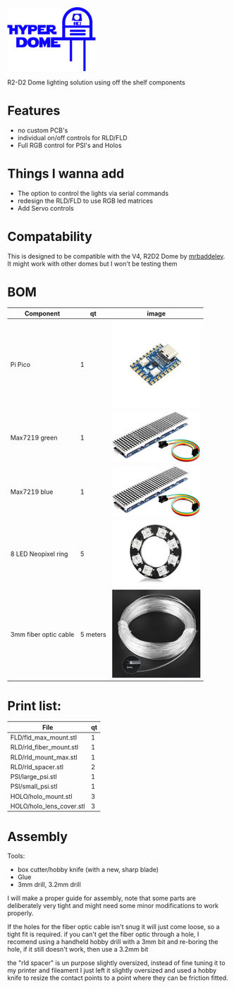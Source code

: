 <img src="https://raw.githubusercontent.com/gbit-is/hyperdome/refs/heads/main/misc/hyperdome_logo_export_blue.svg" alt="logo" width="200"/>

R2-D2 Dome lighting solution using off the shelf components

# Features
- no custom PCB's
- individual on/off controls for RLD/FLD
- Full RGB control for PSI's and Holos

# Things I wanna add
- The option to control the lights via serial commands
- redesign the RLD/FLD to use RGB led matrices 
- Add Servo controls
  
# Compatability
This is designed to be compatible with the V4, R2D2 Dome by [mrbaddeley](https://www.patreon.com/c/mrbaddeley). It might work with other domes but I won't be testing them

# BOM

| Component | qt | image | 
| --------- | -- | ----- | 
| Pi Pico   | 1  | <img src="https://raw.githubusercontent.com/gbit-is/hyperdome/refs/heads/main/misc/pi_pico.jpeg" alt="logo" width="200"/> |
| Max7219 green | 1 |<img src="https://raw.githubusercontent.com/gbit-is/hyperdome/refs/heads/main/misc/max7219.jpg" alt="max7219" width="200"/> |
| Max7219 blue | 1 | <img src="https://raw.githubusercontent.com/gbit-is/hyperdome/refs/heads/main/misc/max7219.jpg" alt="max7219" width="200"/>|
| 8 LED Neopixel ring | 5 | <img src="https://raw.githubusercontent.com/gbit-is/hyperdome/refs/heads/main/misc/neopixel_ring.jpeg" alt="neopixel_ring" width="200"/> |
| 3mm fiber optic cable | 5 meters | <img src="https://raw.githubusercontent.com/gbit-is/hyperdome/refs/heads/main/misc/fiber_cable.webp" alt="fiber_cable" width="200"/> |

# Print list:
| File | qt |
| ---- | -- |
| FLD/fld_max_mount.stl | 1 |
| RLD/rld_fiber_mount.stl | 1 |
| RLD/rld_mount_max.stl | 1 |
| RLD/rld_spacer.stl | 2 |
| PSI/large_psi.stl | 1 |
| PSI/small_psi.stl | 1 |
| HOLO/holo_mount.stl | 3 |
| HOLO/holo_lens_cover.stl | 3 |

# Assembly

Tools:
- box cutter/hobby knife (with a new, sharp blade)
- Glue
- 3mm drill, 3.2mm drill 

I will make a proper guide for assembly, note that some parts are deliberately very tight and might need some minor modifications to work properly.  

If the holes for the fiber optic cable isn't snug it will just come loose, so a tight fit is required. if you can't get the fiber optic through a hole, I recomend using a handheld hobby drill with a 3mm bit and re-boring the hole, if it still doesn't work, then use a 3.2mm bit 

the "rld spacer" is un purpose slightly oversized, instead of fine tuning it to my printer and fileament I just left it slightly oversized and used a hobby knife to resize the contact points to a point where they can be friction fitted.
